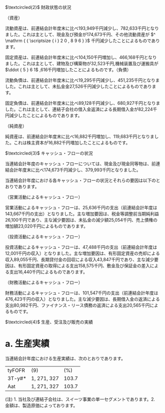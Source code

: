 $\textcircled{2}$ 財政状態の状況

（資産）

流動資産は、前連結会計年度末に比べ193,949千円減少し、782,633千円となりました。これは主として、現金及び預金が174,673千円、その他流動資産が $^ \mathrm { { \scriptsize { i } 2 0 , 8 9 6 } }$ 千円減少したことによるものであります。

固定資産は、前連結会計年度末に比べ104,150千円増加し、466,168千円となりました。これは主として、建物及び構築物が32,523千円,機械装置及び運搬具が $\ddot { 5 } 6 1$ ,616千円増加したことによるものです。（負債）

流動負債は、前連結会計年度末に比べ19,295千円減少し、451,235千円となりました。これは主として、未払金金27,526千円減少したことによるものであります。

固定負債は、前連結会計年度末に比べ89,128千円減少し、680,927千円となりました。これは主として、連結子会社の借入金返済による長期借入金が82,224千円減少したことによるものであります。

（純資産）

純資産は、前連結会計年度末に比べ16,882千円増加し、119,683千円となりました。これは株主資本が16,882千円増加したことによるものです。

$\textcircled{3}$ キャッシュ・フローの状況

当連結会計年度のキャッシュ・フローについては、現金及び現金同等物は、前連結会計年度末に比べ174,673千円減少し、379,993千円となりました。

当連結会計年度における各キャッシュ・フローの状況とそれらの要因は以下のとおりであります。

（営業活動によるキャッシュ・フロー）

営業活動によるキャッシュ・フローは、25,636千円の支出（前連結会計年度は143,667千円の支出）となりました。主な増加要因は、税金等調整前当期純利益26,100千円であり、主な減少要因は、未払金の減少額25,054千円、売上債権の増加額23,020千円によるものであります。

（投資活動によるキャッシュ・フロー）

投資活動によるキャッシュ・フローは、47,488千円の支出（前連結会計年度は12,001千円の収入）となりました。主な増加要因は、有形固定資産の売却による収入89,055千円、長期貸付金の回収による収入43,847千円であり、主な減少要因は、有形固定資産の取得による支出158,575千円、敷金及び保証金の差入による支出16,440千円によるものであります。

（財務活動によるキャッシュ・フロー）

財務活動によるキャッシュ・フローは、101,547千円の支出（前連結会計年度は476,423千円の収入）となりました。主な減少要因は、長期借入金の返済による支出80,982千円、ファイナンス・リース債務の返済による支出20,565千円によるものです。

$\textcircled{4}$ 生産、受注及び販売の実績

# a. 生産実績

当連結会計年度における生産実績は、次のとおりであります。

<table><tr><td>tyFOFR</td><td>(9)</td><td>(%)</td></tr><tr><td>3T-y#*</td><td>1, 271, 327</td><td>103.7</td></tr><tr><td>Aat</td><td>1, 271, 327</td><td>103.7</td></tr></table>

(注) 1. 当社及び連結子会社は、スイーツ事業の単一セグメントであります。2. 金額は、製造原価によっております。